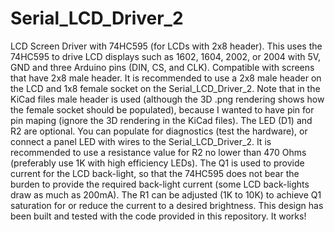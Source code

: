 # Serial_LCD_Driver_2
LCD Screen Driver with 74HC595 (for LCDs with 2x8 header).
This uses the 74HC595 to drive LCD displays such as 1602, 1604, 2002, or 2004 with 5V, GND and three Arduino pins (DIN, CS, and CLK). Compatible with screens that have 2x8 male header.
It is recommended to use a 2x8 male header on the LCD and 1x8 female socket on the Serial_LCD_Driver_2.
Note that in the KiCad files male header is used (although the 3D .png rendering shows how the female socket should be populated), because I wanted to have pin for pin maping (ignore the 3D rendering in the KiCad files).
The LED (D1) and R2 are optional. You can populate for diagnostics (test the hardware), or connect a panel LED with wires to the Serial_LCD_Driver_2.
It is recommended to use a resistance value for R2 no lower than 470 Ohms (preferably use 1K with high efficiency LEDs).
The Q1 is used to provide current for the LCD back-light, so that the 74HC595 does not bear the burden to provide the required back-light current (some LCD back-lights draw as much as 200mA). The R1 can be adjusted (1K to 10K) to achieve Q1 saturation for or reduce the current to a desired brightness.
This design has been built and tested with the code provided in this repository. It works! 
